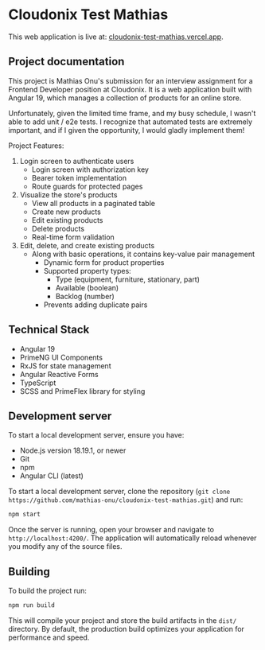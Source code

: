 # Cloudonix Test Mathias

This web application is live at: [cloudonix-test-mathias.vercel.app](https://cloudonix-test-mathias.vercel.app/).

## Project documentation

This project is Mathias Onu's submission for an interview assignment for a Frontend Developer position at Cloudonix. It is a web application built with Angular 19, which manages a collection of products for an online store.

Unfortunately, given the limited time frame, and my busy schedule, I wasn't able to add unit / e2e tests. I recognize that automated tests are extremely important, and if I given the opportunity, I would gladly implement them!

Project Features:
1. Login screen to authenticate users
    - Login screen with authorization key
    - Bearer token implementation
    - Route guards for protected pages
2. Visualize the store's products
    - View all products in a paginated table
    - Create new products
    - Edit existing products
    - Delete products
    - Real-time form validation
3. Edit, delete, and create existing products
    - Along with basic operations, it contains key-value pair management
        - Dynamic form for product properties
        - Supported property types:
            - Type (equipment, furniture, stationary, part)
            - Available (boolean)
            - Backlog (number)
        - Prevents adding duplicate pairs

## Technical Stack

- Angular 19
- PrimeNG UI Components
- RxJS for state management
- Angular Reactive Forms
- TypeScript
- SCSS and PrimeFlex library for styling

## Development server

To start a local development server, ensure you have:
- Node.js version 18.19.1, or newer
- Git
- npm
- Angular CLI (latest)

To start a local development server, clone the repository (`git clone https://github.com/mathias-onu/cloudonix-test-mathias.git`) and run:

```bash
npm start
```

Once the server is running, open your browser and navigate to `http://localhost:4200/`. The application will automatically reload whenever you modify any of the source files.


## Building

To build the project run:

```bash
npm run build
```

This will compile your project and store the build artifacts in the `dist/` directory. By default, the production build optimizes your application for performance and speed.
